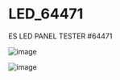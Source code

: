 # LED_64471
ES LED PANEL TESTER #64471


![image](https://github.com/sandroivankio/LED_64471/assets/82328654/9ef2a305-887c-4f42-a49d-d1a6349f1bbd)

![image](https://github.com/sandroivankio/LED_64471/assets/82328654/f058598d-784e-475e-a70b-d89051d23490)
